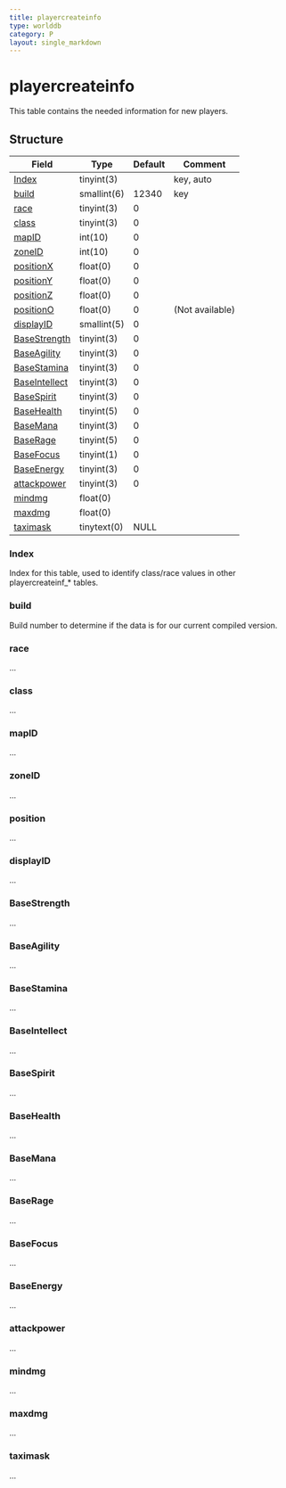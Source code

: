 ```yaml
---
title: playercreateinfo
type: worlddb
category: P
layout: single_markdown
---
```


# playercreateinfo
This table contains the needed information for new players.

## Structure

Field                               | Type        | Default | Comment        
----------------------------------- | ----------- | ------- | ---------------
[Index](#Index)                     | tinyint(3)  |         | key, auto      
[build](#build)                     | smallint(6) | 12340   | key
[race](#race)                       | tinyint(3)  | 0       |                
[class](#class)                     | tinyint(3)  | 0       |                
[mapID](#mapID)                     | int(10)     | 0       |                
[zoneID](#zoneID)                   | int(10)     | 0       |                
[positionX](#position)              | float(0)    | 0       |                
[positionY](#position)              | float(0)    | 0       |                
[positionZ](#position)              | float(0)    | 0       |                
[positionO](#position)              | float(0)    | 0       | (Not available)
[displayID](#displayID)             | smallint(5) | 0       |                
[BaseStrength](#BaseStrength)       | tinyint(3)  | 0       |                
[BaseAgility](#BaseAgility)         | tinyint(3)  | 0       |                
[BaseStamina](#BaseStamina)         | tinyint(3)  | 0       |                
[BaseIntellect](#BaseIntellect)     | tinyint(3)  | 0       |                
[BaseSpirit](#BaseSpirit)           | tinyint(3)  | 0       |                
[BaseHealth](#BaseHealth)           | tinyint(5)  | 0       |                
[BaseMana](#BaseMana)               | tinyint(3)  | 0       |                
[BaseRage](#BaseRage)               | tinyint(5)  | 0       |                
[BaseFocus](#BaseFocus)             | tinyint(1)  | 0       |                
[BaseEnergy](#BaseEnergy)           | tinyint(3)  | 0       |                
[attackpower](#attackpower)         | tinyint(3)  | 0       |                
[mindmg](#mindmg)                   | float(0)    |         |                
[maxdmg](#maxdmg)                   | float(0)    |         |                
[taximask](#taximask)               | tinytext(0) | NULL    |                

### Index

Index for this table, used to identify class/race values in other playercreateinf_* tables.

### build

Build number to determine if the data is for our current compiled version.

### race

...

### class

...

### mapID

...

### zoneID

...

### position

...

### displayID

...

### BaseStrength

...

### BaseAgility

...

### BaseStamina

...

### BaseIntellect

...

### BaseSpirit

...

### BaseHealth

...

### BaseMana

...

### BaseRage

...

### BaseFocus

...

### BaseEnergy

...

### attackpower

...

### mindmg

...

### maxdmg

...

### taximask

...